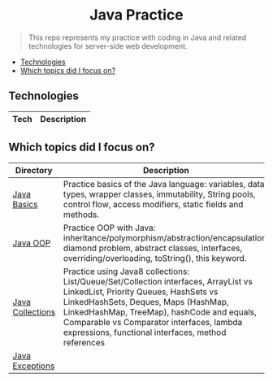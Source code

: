 <h1 align="center">
Java Practice
</h1>

> This repo represents my practice with coding in Java and related technologies for server-side web development.

- [Technologies](#technologies)
- [Which topics did I focus on?](#which-topics-did-i-focus-on)

## Technologies

| Tech | Description |
| - | - |

## Which topics did I focus on?

| Directory | Description |
| - | - |
| [Java Basics](./week1/d2-java/) | Practice basics of the Java language: variables, data types, wrapper classes, immutability, String pools, control flow, access modifiers, static fields and methods. |
| [Java OOP](./week1/d3-oop/) | Practice OOP with Java: inheritance/polymorphism/abstraction/encapsulation, diamond problem, abstract classes, interfaces, overriding/overloading, toString(), this keyword. |
| [Java Collections](./week1/d4-collections) | Practice using Java8 collections: List/Queue/Set/Collection interfaces, ArrayList vs LinkedList, Priority Queues, HashSets vs LinkedHashSets, Deques, Maps (HashMap, LinkedHashMap, TreeMap), hashCode and equals, Comparable vs Comparator interfaces, lambda expressions, functional interfaces, method references |
| [Java Exceptions](./week1/) | |
